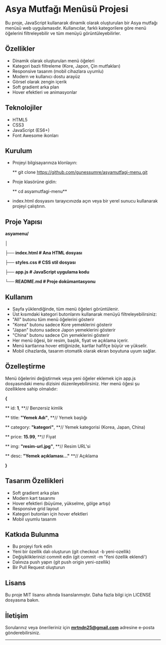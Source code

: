 # Asya Mutfağı Menüsü Projesi

Bu proje, JavaScript kullanarak dinamik olarak oluşturulan bir Asya mutfağı menüsü web uygulamasıdır. Kullanıcılar, farklı kategorilere göre menü öğelerini filtreleyebilir ve tüm menüyü görüntüleyebilirler.

## Özellikler

* Dinamik olarak oluşturulan menü öğeleri
* Kategori bazlı filtreleme (Kore, Japon, Çin mutfakları)
* Responsive tasarım (mobil cihazlara uyumlu)
* Modern ve kullanıcı dostu arayüz
* Görsel olarak zengin içerik
* Soft gradient arka plan
* Hover efektleri ve animasyonlar

## Teknolojiler

* HTML5
* CSS3
* JavaScript (ES6+)
* Font Awesome ikonları

## Kurulum

* Projeyi bilgisayarınıza klonlayın:

  **   git clone https://github.com/gunessumre/asyamutfagi-menu.git
* Proje klasörüne gidin:

  **   cd asyamutfagi-menu**
* index.html dosyasını tarayıcınızda açın veya bir yerel sunucu kullanarak projeyi çalıştırın.

## Proje Yapısı

**asyamenu/**

**│**

**├── index.html          # Ana HTML dosyası**

**├── styles.css          # CSS stil dosyası**

**├── app.js              # JavaScript uygulama kodu**

**└── README.md           # Proje dokümantasyonu**

## Kullanım

* Sayfa yüklendiğinde, tüm menü öğeleri görüntülenir.
* Üst kısımdaki kategori butonlarını kullanarak menüyü filtreleyebilirsiniz:
* "All" butonu tüm menü öğelerini gösterir
* "Korea" butonu sadece Kore yemeklerini gösterir
* "Japan" butonu sadece Japon yemeklerini gösterir
* "China" butonu sadece Çin yemeklerini gösterir
* Her menü öğesi, bir resim, başlık, fiyat ve açıklama içerir.
* Menü kartlarına hover ettiğinizde, kartlar hafifçe büyür ve yükselir.
* Mobil cihazlarda, tasarım otomatik olarak ekran boyutuna uyum sağlar.

## Özelleştirme

Menü öğelerini değiştirmek veya yeni öğeler eklemek için app.js dosyasındaki menu dizisini düzenleyebilirsiniz. Her menü öğesi şu özelliklere sahip olmalıdır:

**{**

**  id: **1**,                                **// Benzersiz kimlik

**  title: **"Yemek Adı"**,                   **// Yemek başlığı

**  category: **"kategori"**,                 **// Yemek kategorisi (Korea, Japan, China)

**  price: **15.99**,                         **// Fiyat

**  img: **"resim-url.jpg"**,                 **// Resim URL'si

**  desc: **"Yemek açıklaması..."**           **// Açıklama

**}**

## Tasarım Özellikleri

* Soft gradient arka plan
* Modern kart tasarımı
* Hover efektleri (büyüme, yükselme, gölge artışı)
* Responsive grid layout
* Kategori butonları için hover efektleri
* Mobil uyumlu tasarım

## Katkıda Bulunma

* Bu projeyi fork edin
* Yeni bir özellik dalı oluşturun (git checkout -b yeni-ozellik)
* Değişikliklerinizi commit edin (git commit -m 'Yeni özellik eklendi')
* Dalınıza push yapın (git push origin yeni-ozellik)
* Bir Pull Request oluşturun

## Lisans

Bu proje MIT lisansı altında lisanslanmıştır. Daha fazla bilgi için LICENSE dosyasına bakın.

## İletişim

Sorularınız veya önerileriniz için **mrtndn25@gmail.com** adresine e-posta gönderebilirsiniz.

---
